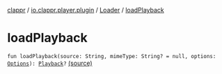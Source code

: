 [clappr](../../index.md) / [io.clappr.player.plugin](../index.md) / [Loader](index.md) / [loadPlayback](.)

# loadPlayback

`fun loadPlayback(source: String, mimeType: String? = null, options: `[`Options`](../../io.clappr.player.base/-options/index.md)`): `[`Playback`](../../io.clappr.player.components/-playback/index.md)`?` [(source)](https://github.com/clappr/clappr-android/tree/dev/clappr/src/main/kotlin/io/clappr/player/plugin/Loader.kt#L98)